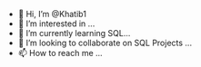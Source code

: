 - 👋 Hi, I’m @Khatib1
- 👀 I’m interested in ...
- 🌱 I’m currently learning SQL...
- 💞️ I’m looking to collaborate on SQL Projects ...
- 📫 How to reach me ...

<!---
Khatib1/Khatib1 is a ✨ special ✨ repository because its `README.md` (this file) appears on your GitHub profile.
You can click the Preview link to take a look at your changes.
--->
